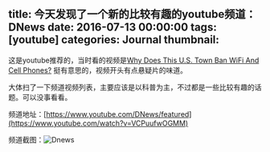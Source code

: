 title: 今天发现了一个新的比较有趣的youtube频道：DNews
date: 2016-07-13 00:00:00
tags: [youtube]
categories: Journal
thumbnail:
---

这是youtube推荐的，当时看的视频是[Why Does This U.S. Town Ban WiFi And Cell Phones?](https://www.youtube.com/watch?v=VCPuufwOGMM) 挺有意思的，视频开头有点悬疑片的味道。

大体扫了一下频道视频列表，主要应该是以科普为主，不过都是一些比较有趣的话题。可以没事看看。

频道地址：[https://www.youtube.com/DNews/featured](https://www.youtube.com/watch?v=VCPuufwOGMM)

频道截图：![Dnews](http://i.imgur.com/A7Qkb7t.png)
